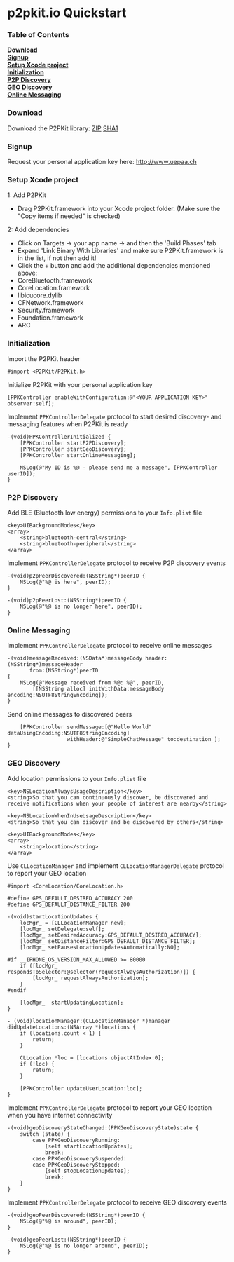 # p2pkit.io Quickstart

### Table of Contents

**[Download](#download)**  
**[Signup](#signup)**  
**[Setup Xcode project](#setup-xcode-project)**  
**[Initialization](#initialization)**  
**[P2P Discovery](#p2p-discovery)**  
**[GEO Discovery](#geo-discovery)**  
**[Online Messaging](#online-messaging)**  

### Download

Download the P2PKit library: [ZIP](http://p2pkit.io/maven2/ch/uepaa/p2p/p2pkit-ios/VERSION/p2pkit-ios-VERSION.zip) [SHA1](http://p2pkit.io/maven2/ch/uepaa/p2p/p2pkit-ios/VERSION/p2pkit-ios-VERSION.zip.sha1)

### Signup

Request your personal application key here: http://www.uepaa.ch

### Setup Xcode project

1: Add P2PKit

* Drag P2PKit.framework into your Xcode project folder. (Make sure the "Copy items if needed" is checked)

2: Add dependencies
* Click on Targets -> your app name -> and then the 'Build Phases' tab
* Expand 'Link Binary With Libraries' and make sure P2PKit.framework is in the list, if not then add it!
* Click the + button and add the additional dependencies mentioned above:
 * CoreBluetooth.framework
 * CoreLocation.framework
 * libicucore.dylib
 * CFNetwork.framework
 * Security.framework
 * Foundation.framework
 * ARC

### Initialization

Import the P2PKit header

```objc
#import <P2PKit/P2PKit.h>
```

Initialize P2PKit with your personal application key

```objc
[PPKController enableWithConfiguration:@"<YOUR APPLICATION KEY>" observer:self];
```

Implement `PPKControllerDelegate` protocol to start desired discovery- and messaging features when P2PKit is ready

```objc
-(void)PPKControllerInitialized {
	[PPKController startP2PDiscovery];
	[PPKController startGeoDiscovery];
	[PPKController startOnlineMessaging];
	
	NSLog(@"My ID is %@ - please send me a message", [PPKController userID]);
}
```

### P2P Discovery

Add BLE (Bluetooth low energy) permissions to your `Info.plist` file
```
<key>UIBackgroundModes</key>
<array>
    <string>bluetooth-central</string>
    <string>bluetooth-peripheral</string>
</array>
```

Implement `PPKControllerDelegate` protocol to receive P2P discovery events

```objc
-(void)p2pPeerDiscovered:(NSString*)peerID {
	NSLog(@"%@ is here", peerID);
}

-(void)p2pPeerLost:(NSString*)peerID {
	NSLog(@"%@ is no longer here", peerID);
}
```

### Online Messaging

Implement `PPKControllerDelegate` protocol to receive online messages

```objc
-(void)messageReceived:(NSData*)messageBody header:(NSString*)messageHeader 
	   from:(NSString*)peerID 
{
	NSLog(@"Message received from %@: %@", peerID,
		[[NSString alloc] initWithData:messageBody encoding:NSUTF8StringEncoding]);
}
```

Send online messages to discovered peers

```objc
    [PPKController sendMessage:[@"Hello World" dataUsingEncoding:NSUTF8StringEncoding] 
                   withHeader:@"SimpleChatMessage" to:destination_];
}
```

### GEO Discovery

Add location permissions to your `Info.plist` file
```
<key>NSLocationAlwaysUsageDescription</key>
<string>So that you can continuously discover, be discovered and receive notifications when your people of interest are nearby</string>

<key>NSLocationWhenInUseUsageDescription</key>
<string>So that you can discover and be discovered by others</string>

<key>UIBackgroundModes</key>
<array>
	<string>location</string>
</array>
```

Use `CLLocationManager` and implement `CLLocationManagerDelegate` protocol to report your GEO location

```objc
#import <CoreLocation/CoreLocation.h>

#define GPS_DEFAULT_DESIRED_ACCURACY 200
#define GPS_DEFAULT_DISTANCE_FILTER 200

-(void)startLocationUpdates {
    locMgr_ = [CLLocationManager new];
    [locMgr_ setDelegate:self];
    [locMgr_ setDesiredAccuracy:GPS_DEFAULT_DESIRED_ACCURACY];
    [locMgr_ setDistanceFilter:GPS_DEFAULT_DISTANCE_FILTER];
    [locMgr_ setPausesLocationUpdatesAutomatically:NO];
    
#if __IPHONE_OS_VERSION_MAX_ALLOWED >= 80000
    if ([locMgr_ respondsToSelector:@selector(requestAlwaysAuthorization)]) {
        [locMgr_ requestAlwaysAuthorization];
    }
#endif
    
    [locMgr_  startUpdatingLocation];
}

- (void)locationManager:(CLLocationManager *)manager didUpdateLocations:(NSArray *)locations {
    if (locations.count < 1) {
        return;
    }
    
    CLLocation *loc = [locations objectAtIndex:0];
    if (!loc) {
        return;
    }
    
    [PPKController updateUserLocation:loc];
}
```

Implement `PPKControllerDelegate` protocol to report your GEO location when you have internet connectivity

```objc
-(void)geoDiscoveryStateChanged:(PPKGeoDiscoveryState)state {
 	switch (state) {
    	case PPKGeoDiscoveryRunning:
        	[self startLocationUpdates];
            break;
        case PPKGeoDiscoverySuspended:
        case PPKGeoDiscoveryStopped:
            [self stopLocationUpdates];
            break;
	}
}
```

Implement `PPKControllerDelegate` protocol to receive GEO discovery events

```objc
-(void)geoPeerDiscovered:(NSString*)peerID {
	NSLog(@"%@ is around", peerID);
}

-(void)geoPeerLost:(NSString*)peerID {
	NSLog(@"%@ is no longer around", peerID);
}
```

